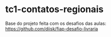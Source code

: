 # tc1-contatos-regionais
Base do projeto feita com os desafios das aulas:
https://github.com/diisk/fiap-desafio-livraria

